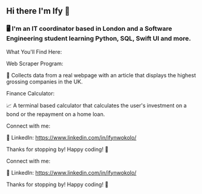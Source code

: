 ## Hi there I'm Ify 👋


### 🖥️ I'm an IT coordinator based in London and a Software Engineering student learning Python, SQL, Swift UI and more.

What You'll Find Here:

Web Scraper Program:

🚀 Collects data from a real webpage with an article that displays the highest grossing companies in the UK.

Finance Calculator:

📈 A terminal based calculator that calculates the user's investment on a bond or the repayment on a home loan.

Connect with me:

💼 LinkedIn: https://www.linkedin.com/in/ifynwokolo/

Thanks for stopping by! Happy coding! 🚀

Connect with me:

💼 LinkedIn: https://www.linkedin.com/in/ifynwokolo/

Thanks for stopping by! Happy coding! 🚀
